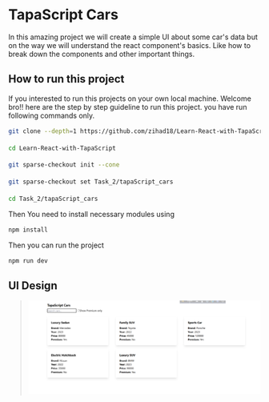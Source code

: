 # TapaScript Cars
In this amazing project we will create a simple UI about some car's data but on the way we will understand the react component's basics. Like how to break down the components and other important things.

## How to run this project
If you interested to run this projects on your own local machine. Welcome bro!! here are the step by step guideline to run this project.
you have run following commands only.

```bash
git clone --depth=1 https://github.com/zihad18/Learn-React-with-TapaScript.git

cd Learn-React-with-TapaScript

git sparse-checkout init --cone

git sparse-checkout set Task_2/tapaScript_cars

cd Task_2/tapaScript_cars

```
Then You need to install necessary modules using 
```bash
npm install

```
Then you can run the project 

```bash
npm run dev
```
## UI Design
> ![UI design](public/images/uI.png)
